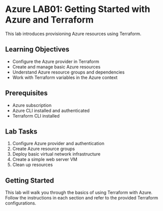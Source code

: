 # Azure LAB01: Getting Started with Azure and Terraform

This lab introduces provisioning Azure resources using Terraform.

## Learning Objectives

- Configure the Azure provider in Terraform
- Create and manage basic Azure resources
- Understand Azure resource groups and dependencies
- Work with Terraform variables in the Azure context

## Prerequisites

- Azure subscription
- Azure CLI installed and authenticated
- Terraform CLI installed

## Lab Tasks

1. Configure Azure provider and authentication
2. Create Azure resource groups
3. Deploy basic virtual network infrastructure
4. Create a simple web server VM
5. Clean up resources

## Getting Started

This lab will walk you through the basics of using Terraform with Azure. Follow the instructions in each section and refer to the provided Terraform configurations. 